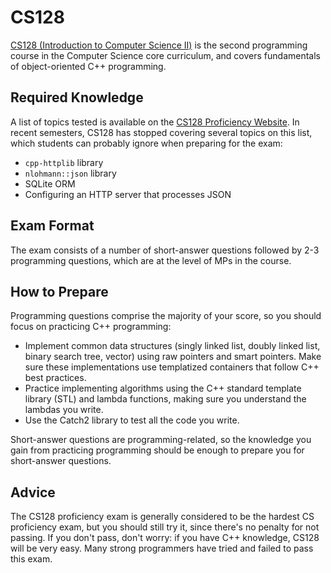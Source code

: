 # CS128

[CS128 (Introduction to Computer Science II)](../Course%20Wiki/CS%20Course%20Offerings/CS128.md) is the second programming course in the Computer Science core curriculum, and covers fundamentals of object-oriented C++ programming.

## Required Knowledge

A list of topics tested is available on the [CS128 Proficiency Website](https://proficiency.cs128.org). In recent semesters, CS128 has stopped covering several topics on this list, which students can probably ignore when preparing for the exam:

- `cpp-httplib` library
- `nlohmann::json` library
- SQLite ORM
- Configuring an HTTP server that processes JSON

## Exam Format

The exam consists of a number of short-answer questions followed by 2-3 programming questions, which are at the level of MPs in the course.

## How to Prepare

Programming questions comprise the majority of your score, so you should focus on practicing C++ programming:

- Implement common data structures (singly linked list, doubly linked list, binary search tree, vector) using raw pointers and smart pointers. Make sure these implementations use templatized containers that follow C++ best practices.
- Practice implementing algorithms using the C++ standard template library (STL) and lambda functions, making sure you understand the lambdas you write.
- Use the Catch2 library to test all the code you write.

Short-answer questions are programming-related, so the knowledge you gain from practicing programming should be enough to prepare you for short-answer questions.

## Advice

The CS128 proficiency exam is generally considered to be the hardest CS proficiency exam, but you should still try it, since there's no penalty for not passing. If you don't pass, don't worry: if you have C++ knowledge, CS128 will be very easy. Many strong programmers have tried and failed to pass this exam.
